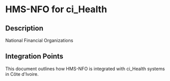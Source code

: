 # HMS-NFO for ci_Health

## Description

National Financial Organizations

## Integration Points

This document outlines how HMS-NFO is integrated with ci_Health systems in Côte d'Ivoire.
